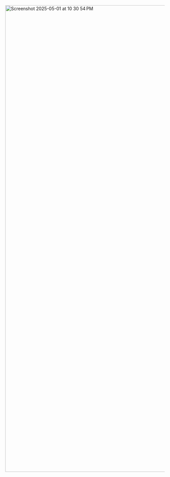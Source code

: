 <img width="1470" alt="Screenshot 2025-05-01 at 10 30 54 PM" src="https://github.com/user-attachments/assets/03a324d1-c520-4669-9773-2d879a6276ef" />

